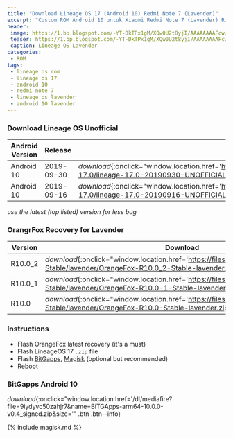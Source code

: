 ```yaml
---
title: "Download Lineage OS 17 (Android 10) Redmi Note 7 (Lavender)"
excerpt: "Custom ROM Android 10 untuk Xiaomi Redmi Note 7 (Lavender) Rilis Bulan September 2019"
header:
 image: https://1.bp.blogspot.com/-YT-DkTPx1gM/XQw0U2t8yjI/AAAAAAAAFcw/LYBhJK1X4CoT5a_-qDLwSoc8H_2TToyvwCLcBGAs/s1600/LineageOS-17-696x333.jpg
 teaser: https://1.bp.blogspot.com/-YT-DkTPx1gM/XQw0U2t8yjI/AAAAAAAAFcw/LYBhJK1X4CoT5a_-qDLwSoc8H_2TToyvwCLcBGAs/s1600/LineageOS-17-69
 caption: Lineage OS Lavender
categories:
 - ROM
tags:
 - lineage os rom
 - lineage os 17
 - android 10
 - redmi note 7
 - lineage os lavender
 - android 10 lavender
---
```


### Download Lineage OS Unofficial

|Android Version|Release|Download|Size|
|---|---|---|---|
|Android 10|2019-09-30|_download_{:onclick="window.location.href='https://sourceforge.net/projects/letsmakecakes/files/LineageOS-17.0/lineage-17.0-20190930-UNOFFICIAL-lavender.zip/download'" .btn .btn--success}|822.9 MB|
|Android 10|2019-09-16|_download_{:onclick="window.location.href='https://sourceforge.net/projects/letsmakecakes/files/LineageOS-17.0/lineage-17.0-20190916-UNOFFICIAL-lavender.zip/download'" .btn .btn--danger}|790.9 MB|

_use the latest (top listed) version for less bug_

### OrangrFox Recovery for Lavender

|Version|Download|
|---|---|
|R10.0_2|_download_{:onclick="window.location.href='https://files.orangefox.tech/OrangeFox-Stable/lavender/OrangeFox-R10.0_2-Stable-lavender.zip'" .btn .btn--success}|
|R10.0_1|_download_{:onclick="window.location.href='https://files.orangefox.tech/OrangeFox-Stable/lavender/OrangeFox-R10.0-1-Stable-lavender.zip'" .btn .btn--success}|
|R10.0|_download_{:onclick="window.location.href='https://files.orangefox.tech/OrangeFox-Stable/lavender/OrangeFox-R10.0-Stable-lavender.zip'" .btn .btn--success}|

### Instructions

- Flash OrangeFox latest recovery (it's a must)
- Flash LineageOS 17 `.zip` file
- Flash [BitGapps](#bitgapps-android-10), [Magisk](#magisk) (optional but recommended)
- Reboot

### BitGapps Android 10

_download_{:onclick="window.location.href='/dl/mediafire?file=9iydyvc50zahjr7&name=BiTGApps-arm64-10.0.0-v0.4_signed.zip&size='" .btn .btn--info}

{% include magisk.md %}
